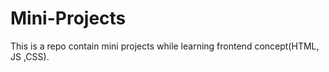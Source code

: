 # Mini-Projects
This is a repo contain mini projects while learning frontend concept(HTML,  JS ,CSS). 
